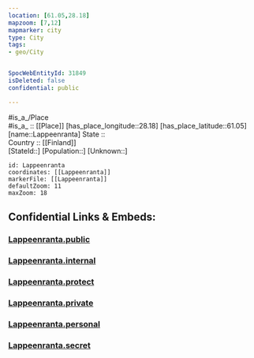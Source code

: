 ```yaml
---
location: [61.05,28.18] 
mapzoom: [7,12] 
mapmarker: city 
type: City
tags:
- geo/City


SpocWebEntityId: 31849
isDeleted: false
confidential: public

---
```

#is_a_/Place  
#is_a_ :: [[Place]] 
[has_place_longitude::28.18] 
[has_place_latitude::61.05] 
[name::Lappeenranta] 
State ::  
Country :: [[Finland]]  
[StateId::] 
[Population::] 
[Unknown::] 


```leaflet
id: Lappeenranta
coordinates: [[Lappeenranta]] 
markerFile: [[Lappeenranta]] 
defaultZoom: 11 
maxZoom: 18
```


## Confidential Links & Embeds: 

### [Lappeenranta.public](/_public/\Earth\Continent\Europe\Europe~North\Finland\Provinces~Finland\Southern_Finland\counties~Southern_Finland\Karelia~South\CityLappeenranta.public.md) 

### [Lappeenranta.internal](/_internal/\Earth\Continent\Europe\Europe~North\Finland\Provinces~Finland\Southern_Finland\counties~Southern_Finland\Karelia~South\CityLappeenranta.internal.md) 

### [Lappeenranta.protect](/_protect/\Earth\Continent\Europe\Europe~North\Finland\Provinces~Finland\Southern_Finland\counties~Southern_Finland\Karelia~South\CityLappeenranta.protect.md) 

### [Lappeenranta.private](/_private/\Earth\Continent\Europe\Europe~North\Finland\Provinces~Finland\Southern_Finland\counties~Southern_Finland\Karelia~South\CityLappeenranta.private.md) 

### [Lappeenranta.personal](/_personal/\Earth\Continent\Europe\Europe~North\Finland\Provinces~Finland\Southern_Finland\counties~Southern_Finland\Karelia~South\CityLappeenranta.personal.md) 

### [Lappeenranta.secret](/_secret/\Earth\Continent\Europe\Europe~North\Finland\Provinces~Finland\Southern_Finland\counties~Southern_Finland\Karelia~South\CityLappeenranta.secret.md)

